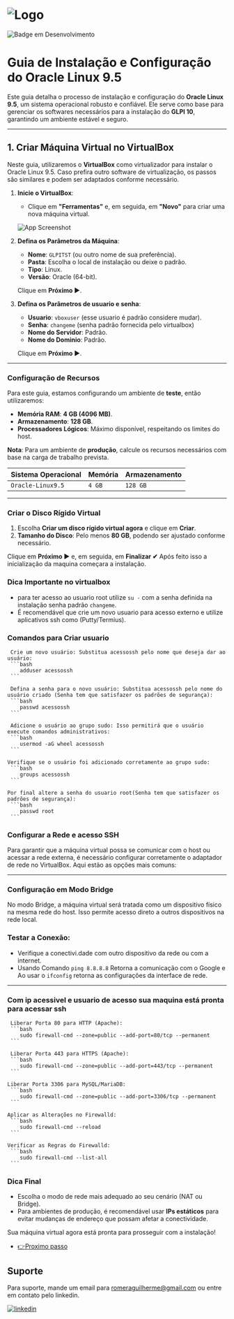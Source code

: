 # ![Logo](https://i.ibb.co/hM1bC3X/2.png)  
![Badge em Desenvolvimento](http://img.shields.io/static/v1?label=STATUS&message=EM%20DESENVOLVIMENTO&color=GREEN&style=for-the-badge)

# Guia de Instalação e Configuração do Oracle Linux 9.5  

Este guia detalha o processo de instalação e configuração do **Oracle Linux 9.5**, um sistema operacional robusto e confiável. Ele serve como base para gerenciar os softwares necessários para a instalação do **GLPI 10**, garantindo um ambiente estável e seguro.  

---

## 1. Criar Máquina Virtual no VirtualBox  

Neste guia, utilizaremos o **VirtualBox** como virtualizador para instalar o Oracle Linux 9.5. Caso prefira outro software de virtualização, os passos são similares e podem ser adaptados conforme necessário.  

1. **Inicie o VirtualBox**:  
   - Clique em **"Ferramentas"** e, em seguida, em **"Novo"** para criar uma nova máquina virtual.  

   ![App Screenshot](https://kfocus.org/img/wf/vbox-w11/vbox-newvm-000.webp?1725558517)  

2. **Defina os Parâmetros da Máquina**:  

   - **Nome**: `GLPITST` (ou outro nome de sua preferência).  
   - **Pasta**: Escolha o local de instalação ou deixe o padrão.  
   - **Tipo**: Linux.  
   - **Versão**: Oracle (64-bit).  

   Clique em **Próximo ▶**.


3. **Defina os Parâmetros de usuario e senha**:  

   - **Usuario**: `vboxuser` (esse usuario é padrão considere mudar).  
   - **Senha**: `changeme` (senha padrão fornecida pelo virtualbox) 
   - **Nome do Servidor**: Padrão.  
   - **Nome do Dominio**: Padrão.

   Clique em **Próximo ▶**.

---

### **Configuração de Recursos**  

Para este guia, estamos configurando um ambiente de **teste**, então utilizaremos:  

- **Memória RAM**: **4 GB (4096 MB)**.  
- **Armazenamento**: **128 GB**.  
- **Processadores Lógicos**: Máximo disponível, respeitando os limites do host.  

**Nota**: Para um ambiente de **produção**, calcule os recursos necessários com base na carga de trabalho prevista.  

| Sistema Operacional | Memória | Armazenamento |  
|:--------------------|:--------|:--------------|  
| `Oracle-Linux9.5`   | `4 GB`  | `128 GB`      |  

---

### **Criar o Disco Rígido Virtual**  

1. Escolha **Criar um disco rígido virtual agora** e clique em **Criar**.   
2. **Tamanho do Disco**: Pelo menos **80 GB**, podendo ser ajustado conforme necessário.  

Clique em **Próximo ▶** e, em seguida, em **Finalizar ✔** Após feito isso a inicialização da maquina começara a instalação.   

### **Dica Importante no virtualbox**  
- para ter acesso ao usuario root utilize `su -` com a senha definida na instalação senha padrão `changeme`.  
- É recomendável que crie um novo usuario para acesso externo e utilize aplicativos ssh como (Putty/Termius).

### **Comandos para Criar usuario**

     Crie um novo usuário: Substitua acessossh pelo nome que deseja dar ao usuário:
     ```bash
        adduser acessossh
     ```

     Defina a senha para o novo usuário: Substitua acessossh pelo nome do usuário criado (Senha tem que satisfazer os padrões de segurança):
     ```bash
        passwd acessossh
     ```
     
     Adicione o usuário ao grupo sudo: Isso permitirá que o usuário execute comandos administrativos:
     ```bash
        usermod -aG wheel acessossh
     ```

    Verifique se o usuário foi adicionado corretamente ao grupo sudo:
     ```bash
        groups acessossh
     ```

    Por final altere a senha do usuario root(Senha tem que satisfazer os padrões de segurança):
     ```bash
        passwd root
     ```

### **Configurar a Rede e acesso SSH**

Para garantir que a máquina virtual possa se comunicar com o host ou acessar a rede externa, é necessário configurar corretamente o adaptador de rede no VirtualBox. Aqui estão as opções mais comuns:

---
 
### **Configuração em Modo Bridge**  
No modo Bridge, a máquina virtual será tratada como um dispositivo físico na mesma rede do host. Isso permite acesso direto a outros dispositivos na rede local.  

### **Testar a Conexão**:  
   - Verifique a conectivi.dade com outro dispositivo da rede ou com a internet.
   - Usando Comando `ping 8.8.8.8` Retorna a comunicação com o Google e Ao usar o `ifconfig` retorna as configurações da interface de rede.

---

###  **Com ip acessivel e usuario de acesso sua maquina está pronta para acessar ssh**

     Liberar Porta 80 para HTTP (Apache):
     ```bash
        sudo firewall-cmd --zone=public --add-port=80/tcp --permanent
     ```
     
     Liberar Porta 443 para HTTPS (Apache):
     ```bash
        sudo firewall-cmd --zone=public --add-port=443/tcp --permanent
     ```

    Liberar Porta 3306 para MySQL/MariaDB:
     ```bash
        sudo firewall-cmd --zone=public --add-port=3306/tcp --permanent
     ```

    Aplicar as Alterações no Firewalld:
     ```bash
        sudo firewall-cmd --reload
     ```

    Verificar as Regras do Firewalld:
     ```bash
        sudo firewall-cmd --list-all
     ```

### **Dica Final**  
- Escolha o modo de rede mais adequado ao seu cenário (NAT ou Bridge).  
- Para ambientes de produção, é recomendável usar **IPs estáticos** para evitar mudanças de endereço que possam afetar a conectividade.  

Sua máquina virtual agora está pronta para prosseguir com a instalação!

 - [👉Proximo passo](https://github.com/RomeraSCR/GLPI10_NA_PRATICA/blob/main/PASSO3-APACHE-PHP.md)


## Suporte

Para suporte, mande um email para romeraguilherme@gmail.com ou entre em contato pelo linkedin.


[![linkedin](https://img.shields.io/badge/linkedin-0A66C2?style=for-the-badge&logo=linkedin&logoColor=white)](https://www.linkedin.com/in/guilherme-romera-569801267/)
